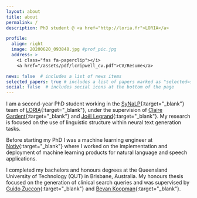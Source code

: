 ```yaml
---
layout: about
title: about
permalink: /
description: PhD student @ <a href="http://loria.fr">LORIA</a>

profile:
  align: right
  image: 20200620_093848.jpg #prof_pic.jpg
  address: >
    <i class="fas fa-paperclip"></i>
    <a href="/assets/pdf/lcripwell_cv.pdf">CV/Resume</a>

news: false  # includes a list of news items
selected_papers: true # includes a list of papers marked as "selected={true}"
social: false  # includes social icons at the bottom of the page
---
```


I am a second-year PhD student working in the [SyNaLP](https://synalp.loria.fr/){:target="\_blank"} team of [LORIA](https://loria.fr/){:target="\_blank"}, under the supervision of [Claire Gardent](https://members.loria.fr/CGardent/){:target="\_blank"} and [Joël Legrand](http://joel-legrand.fr/hugo/){:target="\_blank"}. My research is focused on the use of linguistic structure within neural text generation tasks.

Before starting my PhD I was a machine learning engineer at [Notiv](http://notiv.com){:target="\_blank"} where I worked on the implementation and deployment of machine learning products for natural language and speech applications.

I completed my bachelors and honours degrees at the Queensland University of Technology (QUT) in Brisbane, Australia. My honours thesis focused on the generation of clinical search queries and was supervised by [Guido Zuccon](http://ielab.io/people/guido-zuccon.html){:target="\_blank"} and [Bevan Koopman](http://koopman.id.au/){:target="\_blank"}.
